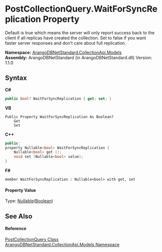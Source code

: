 # PostCollectionQuery.WaitForSyncReplication Property 
 

Default is true which means the server will only report success back to the client if all replicas have created the collection. Set to false if you want faster server responses and don’t care about full replication.

**Namespace:**&nbsp;<a href="eddef630-2e74-9b99-ee5b-91305adea48b">ArangoDBNetStandard.CollectionApi.Models</a><br />**Assembly:**&nbsp;ArangoDBNetStandard (in ArangoDBNetStandard.dll) Version: 1.1.0

## Syntax

**C#**<br />
``` C#
public bool? WaitForSyncReplication { get; set; }
```

**VB**<br />
``` VB
Public Property WaitForSyncReplication As Boolean?
	Get
	Set
```

**C++**<br />
``` C++
public:
property Nullable<bool> WaitForSyncReplication {
	Nullable<bool> get ();
	void set (Nullable<bool> value);
}
```

**F#**<br />
``` F#
member WaitForSyncReplication : Nullable<bool> with get, set

```


#### Property Value
Type: <a href="https://docs.microsoft.com/dotnet/api/system.nullable-1" target="_blank" rel="noopener noreferrer">Nullable</a>(<a href="https://docs.microsoft.com/dotnet/api/system.boolean" target="_blank" rel="noopener noreferrer">Boolean</a>)

## See Also


#### Reference
<a href="8b99144e-5ea9-2e42-3c90-eb4af40d82c9">PostCollectionQuery Class</a><br /><a href="eddef630-2e74-9b99-ee5b-91305adea48b">ArangoDBNetStandard.CollectionApi.Models Namespace</a><br />